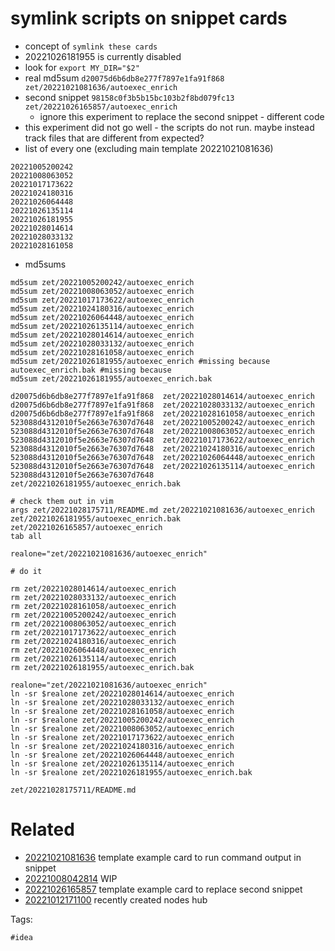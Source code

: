 # symlink scripts on snippet cards

- concept of `symlink these cards`
- 20221026181955 is currently disabled
- look for `export MY_DIR="$2"`
- real md5sum `d20075d6b6db8e277f7897e1fa91f868  zet/20221021081636/autoexec_enrich`
- second snippet `98158c0f3b5b15bc103b2f8bd079fc13  zet/20221026165857/autoexec_enrich`
  - ignore this experiment to replace the second snippet - different code
- this experiment did not go well - the scripts do not run. maybe instead track files that are different from expected?
- list of every one (excluding main template 20221021081636)
```
20221005200242
20221008063052
20221017173622
20221024180316
20221026064448
20221026135114
20221026181955
20221028014614
20221028033132
20221028161058
```
- md5sums
```
md5sum zet/20221005200242/autoexec_enrich
md5sum zet/20221008063052/autoexec_enrich
md5sum zet/20221017173622/autoexec_enrich
md5sum zet/20221024180316/autoexec_enrich
md5sum zet/20221026064448/autoexec_enrich
md5sum zet/20221026135114/autoexec_enrich
md5sum zet/20221028014614/autoexec_enrich
md5sum zet/20221028033132/autoexec_enrich
md5sum zet/20221028161058/autoexec_enrich
md5sum zet/20221026181955/autoexec_enrich #missing because autoexec_enrich.bak #missing because
md5sum zet/20221026181955/autoexec_enrich.bak

d20075d6b6db8e277f7897e1fa91f868  zet/20221028014614/autoexec_enrich
d20075d6b6db8e277f7897e1fa91f868  zet/20221028033132/autoexec_enrich
d20075d6b6db8e277f7897e1fa91f868  zet/20221028161058/autoexec_enrich
523088d4312010f5e2663e76307d7648  zet/20221005200242/autoexec_enrich
523088d4312010f5e2663e76307d7648  zet/20221008063052/autoexec_enrich
523088d4312010f5e2663e76307d7648  zet/20221017173622/autoexec_enrich
523088d4312010f5e2663e76307d7648  zet/20221024180316/autoexec_enrich
523088d4312010f5e2663e76307d7648  zet/20221026064448/autoexec_enrich
523088d4312010f5e2663e76307d7648  zet/20221026135114/autoexec_enrich
523088d4312010f5e2663e76307d7648  zet/20221026181955/autoexec_enrich.bak

# check them out in vim
args zet/20221028175711/README.md zet/20221021081636/autoexec_enrich zet/20221026181955/autoexec_enrich.bak zet/20221026165857/autoexec_enrich
tab all

realone="zet/20221021081636/autoexec_enrich"

# do it

rm zet/20221028014614/autoexec_enrich
rm zet/20221028033132/autoexec_enrich
rm zet/20221028161058/autoexec_enrich
rm zet/20221005200242/autoexec_enrich
rm zet/20221008063052/autoexec_enrich
rm zet/20221017173622/autoexec_enrich
rm zet/20221024180316/autoexec_enrich
rm zet/20221026064448/autoexec_enrich
rm zet/20221026135114/autoexec_enrich
rm zet/20221026181955/autoexec_enrich.bak

realone="zet/20221021081636/autoexec_enrich"
ln -sr $realone zet/20221028014614/autoexec_enrich
ln -sr $realone zet/20221028033132/autoexec_enrich
ln -sr $realone zet/20221028161058/autoexec_enrich
ln -sr $realone zet/20221005200242/autoexec_enrich
ln -sr $realone zet/20221008063052/autoexec_enrich
ln -sr $realone zet/20221017173622/autoexec_enrich
ln -sr $realone zet/20221024180316/autoexec_enrich
ln -sr $realone zet/20221026064448/autoexec_enrich
ln -sr $realone zet/20221026135114/autoexec_enrich
ln -sr $realone zet/20221026181955/autoexec_enrich.bak

```

` zet/20221028175711/README.md `

# Related

- [20221021081636](/zet/20221021081636/README.md) template example card to run command output in snippet
- [20221008042814](/zet/20221008042814/README.md) WIP
- [20221026165857](/zet/20221026165857/README.md) template example card to replace second snippet
- [20221012171100](/zet/20221012171100/README.md) recently created nodes hub

Tags:

    #idea
